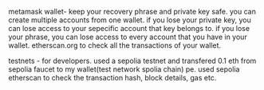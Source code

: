 metamask wallet- keep your recovery phrase and private key safe.
you can create multiple accounts from one wallet.
if you lose your private key, you can lose access to your sepecific account that key belongs to.
if you lose your phrase, you can lose access to every account that you have in your wallet.
etherscan.org to check all the transactions of your wallet.


testnets -  for developers.
used a sepolia testnet and transfered 0.1 eth from sepolia faucet to my wallet(test network spolia chain) pe.
used sepolia etherscan to check the transaction hash, block details, gas etc. 